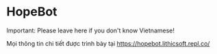 # HopeBot

Important: Please leave here if you don't know Vietnamese!

Mọi thông tin chi tiết được trình bày tại https://hopebot.lithicsoft.repl.co/
